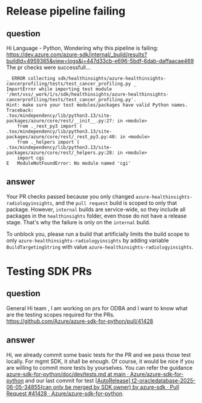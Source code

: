 # Release pipeline failing

## question 
Hi Language - Python,
Wondering why this pipeline is failing: https://dev.azure.com/azure-sdk/internal/_build/results?buildId=4959365&view=logs&j=447d33cb-e696-5bdf-6dab-daffaacae469
The pr checks were successfull…
```
_ ERROR collecting sdk/healthinsights/azure-healthinsights-cancerprofiling/tests/test_cancer_profiling.py _
ImportError while importing test module '/mnt/vss/_work/1/s/sdk/healthinsights/azure-healthinsights-cancerprofiling/tests/test_cancer_profiling.py'.
Hint: make sure your test modules/packages have valid Python names.
Traceback:
.tox/mindependency/lib/python3.13/site-packages/azure/core/rest/__init__.py:27: in <module>
    from ._rest_py3 import (
.tox/mindependency/lib/python3.13/site-packages/azure/core/rest/_rest_py3.py:40: in <module>
    from ._helpers import (
.tox/mindependency/lib/python3.13/site-packages/azure/core/rest/_helpers.py:28: in <module>
    import cgi
E   ModuleNotFoundError: No module named 'cgi'
```

## answer
Your PR checks passed because you only changed `azure-healthinsights-radiologyinsights`, and the `pull request` build is scoped to only that package. However, `internal` builds are service-wide, so they include all packages in the `healthinsights` folder, even those do not have a release stage. That's why the failure is only on the `internal` build.

To unblock you, please run a build that artificially limits the build scope to only `azure-healthinsights-radiologyinsights` by adding variable `BuildTargetingString` with value `azure-healthinsights-radiologyinsights`.

# Testing SDK PRs

## question 
General Hi team , I am working on prs for ODBA and I want to know what are the testing scopes required for the PRs. 
https://github.com/Azure/azure-sdk-for-python/pull/41428

## answer
Hi, we already commit some basic tests for the PR and we pass those test locally. For mgmt SDK, it shall be enough. Of course, it would be nice if you are willing to commit more tests by yourselves. You can refer the guidance [azure-sdk-for-python/doc/dev/tests.md at main · Azure/azure-sdk-for-python](https://github.com/Azure/azure-sdk-for-python/blob/main/doc/dev/tests.md) and our last commit for test [[AutoRelease\] t2-oracledatabase-2025-06-05-34855(can only be merged by SDK owner) by azure-sdk · Pull Request #41428 · Azure/azure-sdk-for-python](https://github.com/Azure/azure-sdk-for-python/pull/41428/commits/fbcfd9783d2933d5c3258cdb3a30d032b20170cd).
